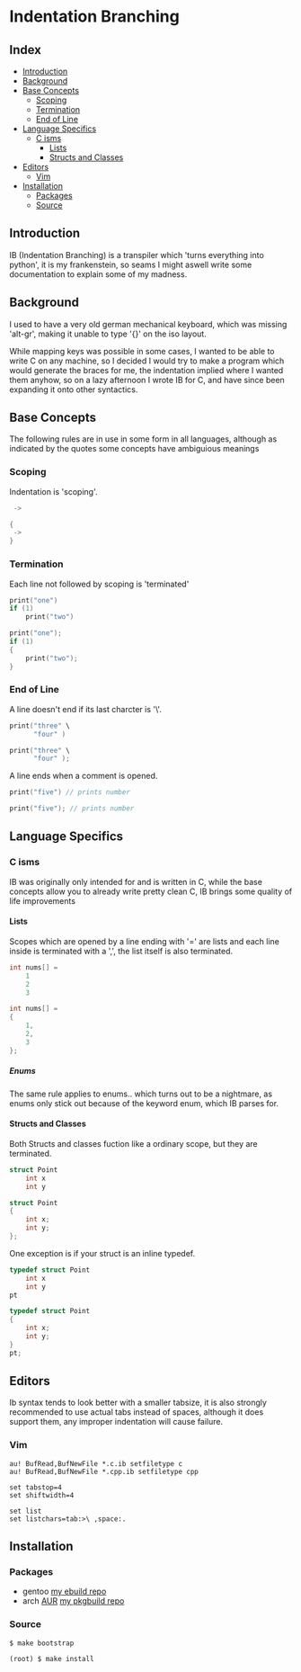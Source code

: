 # Indentation Branching

## Index

- [Introduction](#introduction)
- [Background](#background)
- [Base Concepts](#base-concepts)
    - [Scoping](#scoping)
    - [Termination](#termination)
    - [End of Line](#End-of-Line)
- [Language Specifics](#language-specifics)
    - [C isms](#c-isms)
        - [Lists](#lists)
        - [Structs and Classes](#structs-and-classes)
- [Editors](#editors)
    - [Vim](#vim)
- [Installation](#installation)
    - [Packages](#packages)
    - [Source](#source)

## Introduction

IB (Indentation Branching) is a transpiler which 'turns everything into python', it is my frankenstein, so seams I might aswell write some documentation to explain some of my madness.

## Background

I used to have a very old german mechanical keyboard, which was missing 'alt-gr', making it unable to type '{}' on the iso layout.

While mapping keys was possible in some cases, I wanted to be able to write C on any machine, so I decided I would try to make a program which would generate the braces for me, the indentation implied where I wanted them anyhow, so on a lazy afternoon I wrote IB for C, and have since been expanding it onto other syntactics.

## Base Concepts

The following rules are in use in some form in all languages, although as indicated by the quotes some concepts have ambiguious meanings

### Scoping

Indentation is 'scoping'.

~~~ C
 -> 
~~~
&#13;

~~~ C
{
 -> 
}
~~~ 

### Termination

Each line not followed by scoping is 'terminated'

~~~ C
print("one")
if (1)
    print("two")
~~~
&#13;

~~~ C
print("one");
if (1)
{
    print("two");
}
~~~

### End of Line

A line doesn't end if its last charcter is '\\'.

~~~ C
print("three" \
      "four" )
~~~
&#13;

~~~ C
print("three" \
      "four" );
~~~

A line ends when a comment is opened.

~~~ C
print("five") // prints number
~~~
&#13;

~~~ C
print("five"); // prints number
~~~

## Language Specifics

### C isms

IB was originally only intended for and is written in C, while the base concepts allow you to already write pretty clean C, IB brings some quality of life improvements 

#### Lists

Scopes which are opened by a line ending with '=' are lists and each line inside is terminated with a ',', the list itself is also terminated.

~~~ C
int nums[] =
    1
    2
    3
~~~
&#13;

~~~ C
int nums[] =
{
    1,
    2,
    3
};
~~~
##### Enums

The same rule applies to enums.. which turns out to be a nightmare, as enums only stick out because of the keyword enum, which IB parses for.

#### Structs and Classes

Both Structs and classes fuction like a ordinary scope, but they are terminated.

~~~ C
struct Point
    int x
    int y
~~~
&#13;

~~~ C
struct Point
{
    int x;
    int y;
};
~~~

One exception is if your struct is an inline typedef.

~~~ C
typedef struct Point
    int x
    int y
pt
~~~
&#13;

~~~C
typedef struct Point
{
    int x;
    int y;
}
pt;
~~~



## Editors

Ib syntax tends to look better with a smaller tabsize, it is also strongly recommended to use actual tabs instead of spaces, although it does support them, any improper indentation will cause failure.

### Vim

~~~ vim
au! BufRead,BufNewFile *.c.ib setfiletype c
au! BufRead,BufNewFile *.cpp.ib setfiletype cpp

set tabstop=4
set shiftwidth=4

set list
set listchars=tab:>\ ,space:.
~~~

## Installation

### Packages

- gentoo [my ebuild repo](https://github.com/Im-0xea/xea-ebuilds)
- arch [AUR](https://aur.archlinux.org/packages/ib-git) [my pkgbuild repo](https://github.com/Im-0xea/xea-pkgbuilds)

### Source

~~~
$ make bootstrap

(root) $ make install
~~~
